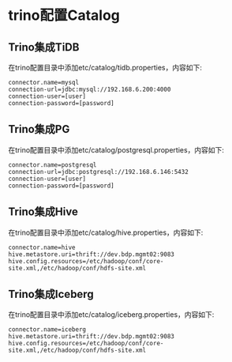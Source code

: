 # trino配置Catalog

## Trino集成TiDB

在trino配置目录中添加etc/catalog/tidb.properties，内容如下:

```properties
connector.name=mysql
connection-url=jdbc:mysql://192.168.6.200:4000
connection-user=[user]
connection-password=[password]
```

## Trino集成PG

在trino配置目录中添加etc/catalog/postgresql.properties，内容如下:

```properties
connector.name=postgresql
connection-url=jdbc:postgresql://192.168.6.146:5432
connection-user=[user]
connection-password=[password]
```

## Trino集成Hive

在trino配置目录中添加etc/catalog/hive.properties，内容如下:

```properties
connector.name=hive
hive.metastore.uri=thrift://dev.bdp.mgmt02:9083
hive.config.resources=/etc/hadoop/conf/core-site.xml,/etc/hadoop/conf/hdfs-site.xml
```

## Trino集成Iceberg

在trino配置目录中添加etc/catalog/iceberg.properties，内容如下:

```properties
connector.name=iceberg
hive.metastore.uri=thrift://dev.bdp.mgmt02:9083
hive.config.resources=/etc/hadoop/conf/core-site.xml,/etc/hadoop/conf/hdfs-site.xml
```

